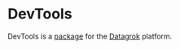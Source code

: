 # DevTools

DevTools is a [package](https://datagrok.ai/help/develop/develop#packages) for the [Datagrok](https://datagrok.ai) platform.